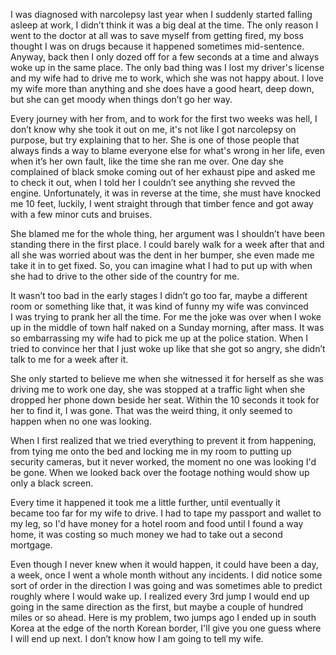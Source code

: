 

I was diagnosed with narcolepsy last year when I suddenly started falling asleep at work, I didn’t think it was a big deal at the time. The only reason I went to the doctor at all was to save myself from getting fired, my boss thought I was on drugs because it happened sometimes mid-sentence. Anyway, back then I only dozed off for a few seconds at a time and always woke up in the same place. The only bad thing was I lost my driver's license and my wife had to drive me to work, which she was not happy about. I love my wife more than anything and she does have a good heart, deep down, but she can get moody when things don’t go her way. 

Every journey with her from, and to work for the first two weeks was hell, I don’t know why she took it out on me, it's not like I got narcolepsy on purpose, but try explaining that to her. She is one of those people that always finds a way to blame everyone else for what's wrong in her life, even when it’s her own fault, like the time she ran me over. One day she complained of black smoke coming out of her exhaust pipe and asked me to check it out, when I told her I couldn’t see anything she revved the engine. Unfortunately, it was in reverse at the time, she must have knocked me 10 feet, luckily, I went straight through that timber fence and got away with a few minor cuts and bruises. 

She blamed me for the whole thing, her argument was I shouldn’t have been standing there in the first place. I could barely walk for a week after that and all she was worried about was the dent in her bumper, she even made me take it in to get fixed. So, you can imagine what I had to put up with when she had to drive to the other side of the country for me.  

It wasn’t too bad in the early stages I didn’t go too far, maybe a different room or something like that, it was kind of funny my wife was convinced I was trying to prank her all the time. For me the joke was over when I woke up in the middle of town half naked on a Sunday morning, after mass. It was so embarrassing my wife had to pick me up at the police station. When I tried to convince her that I just woke up like that she got so angry, she didn’t talk to me for a week after it. 

She only started to believe me when she witnessed it for herself as she was driving me to work one day, she was stopped at a traffic light when she dropped her phone down beside her seat. Within the 10 seconds it took for her to find it, I was gone. That was the weird thing, it only seemed to happen when no one was looking. 

When I first realized that we tried everything to prevent it from happening, from tying me onto the bed and locking me in my room to putting up security cameras, but it never worked, the moment no one was looking I'd be gone. When we looked back over the footage nothing would show up only a black screen.  

Every time it happened it took me a little further, until eventually it became too far for my wife to drive. I had to tape my passport and wallet to my leg, so I'd have money for a hotel room and food until I found a way home, it was costing so much money we had to take out a second mortgage. 

Even though I never knew when it would happen, it could have been a day, a week, once I went a whole month without any incidents. I did notice some sort of order in the direction I was going and was sometimes able to predict roughly where I would wake up. I realized every 3rd jump I would end up going in the same direction as the first, but maybe a couple of hundred miles or so ahead. Here is my problem, two jumps ago I ended up in south Korea at the edge of the north Korean border, I'll give you one guess where I will end up next. I don’t know how I am going to tell my wife.